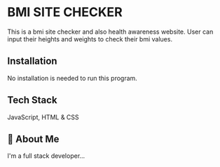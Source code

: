 
# BMI SITE CHECKER

This is a bmi site checker and also health awareness website. User can input their heights and weights to check their bmi values.


## Installation

No installation is needed to run this program.
    
## Tech Stack

JavaScript, HTML & CSS



## 🚀 About Me
I'm a full stack developer...

